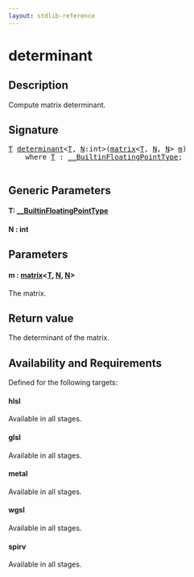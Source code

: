 ```yaml
---
layout: stdlib-reference
---
```


# determinant

## Description

Compute matrix determinant.



## Signature 

<pre>
<a href="determinant.md#typeparam-T" class="code_type">T</a> <a href="determinant.md">determinant</a>&lt;<a href="determinant.md#typeparam-T" class="code_type">T</a>, <a href="determinant.md#decl-N" class="code_var">N</a>:<span class="code_keyword">int</span>&gt;(<a href="../types/matrix/index.md" class="code_type">matrix</a>&lt;<a href="determinant.md#typeparam-T" class="code_type">T</a>, <a href="determinant.md#decl-N" class="code_var">N</a>, <a href="determinant.md#decl-N" class="code_var">N</a>&gt; <a href="determinant.md#decl-m" class="code_param">m</a>)
    <span class='code_keyword'>where</span> <a href="determinant.md#typeparam-T" class="code_type">T</a> : <a href="../interfaces/0_builtinfloatingpointtype-029hm/index.md" class="code_type">__BuiltinFloatingPointType</a>;

</pre>

## Generic Parameters

####  <a id="typeparam-T"></a>T: [\_\_BuiltinFloatingPointType](../interfaces/0_builtinfloatingpointtype-029hm/index.md)
####  <a id="decl-N"></a>N  : int

## Parameters

####  <a id="decl-m"></a>m  : [matrix](../types/matrix/index.md)\<[T](../types/matrix/t-0.md), [N](../types/matrix/index.md#decl-N), [N](../types/matrix/index.md#decl-N)\>
The matrix.


## Return value
The determinant of the matrix.


## Availability and Requirements

Defined for the following targets:

#### hlsl
Available in all stages.

#### glsl
Available in all stages.

#### metal
Available in all stages.

#### wgsl
Available in all stages.

#### spirv
Available in all stages.




<script>
// Fix .md links to .html when on ReadTheDocs
if (window.location.hostname.includes('readthedocs') || 
    window.location.hostname.includes('rtfd.io')) {
  document.addEventListener('DOMContentLoaded', function() {
    const links = document.querySelectorAll('a');
    links.forEach(link => {
      if (link.getAttribute('href') && link.getAttribute('href').endsWith('.md')) {
        link.href = link.href.replace(/\.md($|#|\?)/, '.html$1');
      }
    });
  });
}
</script>
